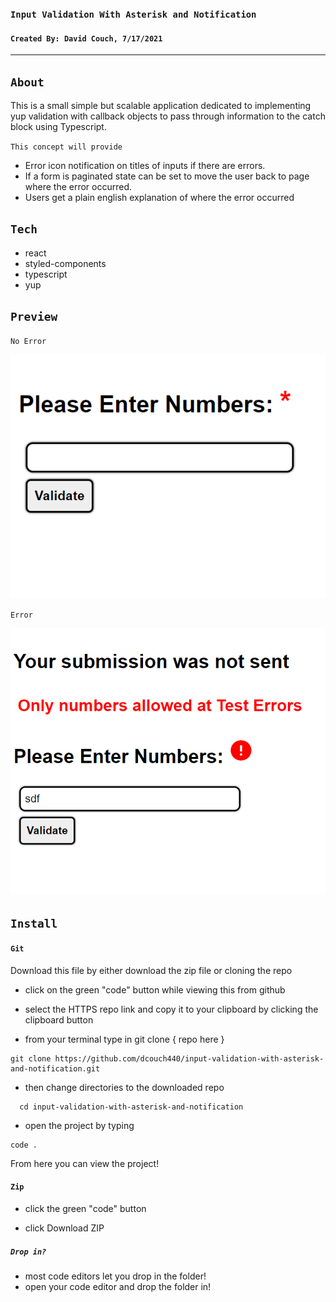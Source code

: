 ### `Input Validation With Asterisk and Notification`

#### `Created By: David Couch, 7/17/2021`
***
## `About`

This is a small simple but scalable application dedicated to implementing yup validation with callback objects to pass through information to the catch block using Typescript.
  
`This concept will provide`
  
- Error icon notification on titles of inputs if there are errors.
- If a form is paginated state can be set to move the user back to page where the error occurred.
- Users get a plain english explanation of where the error occurred

## `Tech`

- react
- styled-components
- typescript
- yup


## `Preview`
  
`No Error`
  
<img src='./public/validation01.png' alt='preview' >
  
`Error`
  
<img src='./public/validation02.png' alt='preview' >

  
## `Install`

#### `Git`
Download this file by either download the zip file or cloning the repo

- click on the green "code" button while viewing this from github

- select the HTTPS repo link and copy it to your clipboard by clicking the clipboard button

- from your terminal type in git clone { repo here }

```
git clone https://github.com/dcouch440/input-validation-with-asterisk-and-notification.git
```

- then change directories to the downloaded repo

```
  cd input-validation-with-asterisk-and-notification
```

- open the project by typing

```
code .
```
  
From here you can view the project!
  
#### `Zip`
  
- click the green "code" button
  
- click Download ZIP
  
##### `Drop in?`
- most code editors let you drop in the folder!
- open your code editor and drop the folder in!
